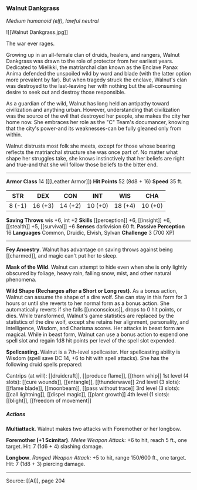 ### Walnut Dankgrass
_Medium humanoid (elf), lawful neutral_

![[Walnut Dankgrass.jpg]]

The war ever rages.


Growing up in an all-female clan of druids, healers, and rangers, Walnut Dankgrass was drawn to the role of protector from her earliest years. Dedicated to Mielikki, the matriarchal clan known as the Enclave Panax Anima defended the unspoiled wild by word and blade (with the latter option more prevalent by far). But when tragedy struck the enclave, Walnut's clan was destroyed to the last-leaving her with nothing but the all-consuming desire to seek out and destroy those responsible.

As a guardian of the wild, Walnut has long held an antipathy toward civilization and anything urban. However, understanding that civilization was the source of the evil that destroyed her people, she makes the city her home now. She embraces her role as the "C" Team's documancer, knowing that the city's power-and its weaknesses-can be fully gleaned only from within.

Walnut distrusts most folk she meets, except for those whose bearing reflects the matriarchal structure she was once part of. No matter what shape her struggles take, she knows instinctively that her beliefs are right and true-and that she will follow those beliefs to the bitter end.






---

**Armor Class** 14 ([[Leather Armor]])
**Hit Points** 52 (8d8 + 16)
**Speed** 35 ft.

| STR     | DEX     | CON     | INT     | WIS     | CHA     |
|---------|---------|---------|---------|---------|---------|
| 8 (-1) | 16 (+3) | 14 (+2) | 10 (+0) | 18 (+4) | 10 (+0) |

**Saving Throws** wis +6, int +2
**Skills** [[perception]] +6, [[insight]] +6, [[stealth]] +5, [[survival]] +6
**Senses** darkvision 60 ft.
**Passive Perception** 16
**Languages** Common, Druidic, Elvish, Sylvan
**Challenge** 3 (700 XP)

---

**Fey Ancestry**. Walnut has advantage on saving throws against being [[charmed]], and magic can't put her to sleep.

**Mask of the Wild**. Walnut can attempt to hide even when she is only lightly obscured by foliage, heavy rain, falling snow, mist, and other natural phenomena.

**Wild Shape (Recharges after a Short or Long rest)**. As a bonus action, Walnut can assume the shape of a dire wolf. She can stay in this form for 3 hours or until she reverts to her normal form as a bonus action. She automatically reverts if she falls [[unconscious]], drops to 0 hit points, or dies. While transformed, Walnut's game statistics are replaced by the statistics of the dire wolf, except she retains her alignment, personality, and Intelligence, Wisdom, and Charisma scores. Her attacks in beast form are magical. While in beast form, Walnut can use a bonus action to expend one spell slot and regain 1d8 hit points per level of the spell slot expended.

**Spellcasting.** Walnut is a 7th-level spellcaster. Her spellcasting ability is Wisdom (spell save DC 14, +6 to hit with spell attacks). She has the following druid spells prepared:

Cantrips (at will): [[druidcraft]], [[produce flame]], [[thorn whip]]
1st level (4 slots): [[cure wounds]], [[entangle]], [[thunderwave]]
2nd level (3 slots): [[flame blade]], [[moonbeam]], [[pass without trace]]
3rd level (3 slots): [[call lightning]], [[dispel magic]], [[plant growth]]
4th level (1 slots): [[blight]], [[freedom of movement]]

##### Actions
**Multiattack**. Walnut makes two attacks with Foremother or her longbow.

**Foremother (+1 Scimitar)**. _Melee Weapon Attack:_ +6 to hit, reach 5 ft., one target. Hit: 7 (1d6 + 4) slashing damage.

**Longbow**. _Ranged Weapon Attack:_ +5 to hit, range 150/600 ft., one target. Hit: 7 (1d8 + 3) piercing damage.


---

Source: [[AI]], page 204